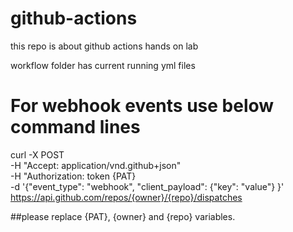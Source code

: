 # github-actions
this repo is about github actions hands on lab

workflow folder has current running yml files

# For webhook events use below command lines

curl -X POST \
-H "Accept: application/vnd.github+json" \
-H "Authorization: token {PAT} \
-d '{"event_type": "webhook", "client_payload": {"key": "value"} }' \
https://api.github.com/repos/{owner}/{repo}/dispatches

##please replace {PAT}, {owner} and {repo} variables.
